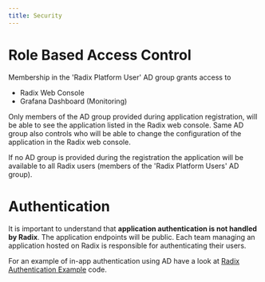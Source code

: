 ```yaml
---
title: Security
---
```


# Role Based Access Control

Membership in the 'Radix Platform User' AD group grants access to

- Radix Web Console
- Grafana Dashboard (Monitoring)

Only members of the AD group provided during application registration, will be able to see the application listed in the Radix web console. Same AD group also controls who will be able to change the configuration of the application in the Radix web console.

If no AD group is provided during the registration the application will be available to all Radix users (members of the 'Radix Platform Users' AD group).

# Authentication

It is important to understand that **application authentication is not handled by Radix**. The application endpoints will be public. Each team managing an application hosted on Radix is responsible for authenticating their users.

For an example of in-app authentication using AD have a look at [Radix Authentication Example](https://github.com/equinor/radix-example-oauth-proxy) code.
